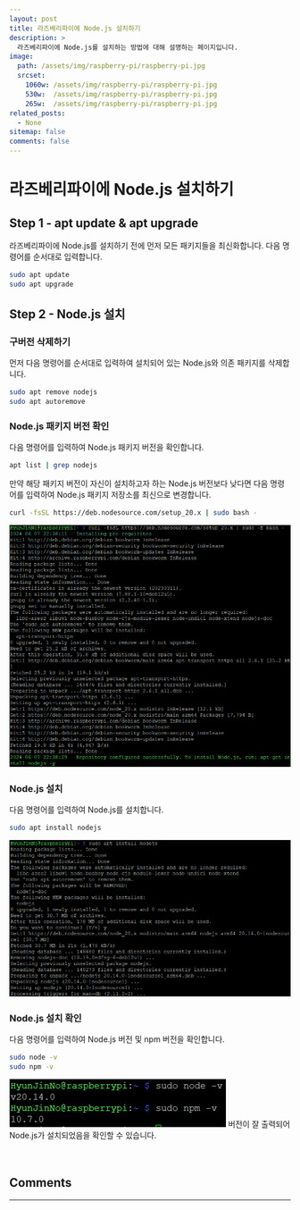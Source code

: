 ```yaml
---
layout: post
title: 라즈베리파이에 Node.js 설치하기
description: >
  라즈베리파이에 Node.js를 설치하는 방법에 대해 설명하는 페이지입니다.
image: 
  path: /assets/img/raspberry-pi/raspberry-pi.jpg
  srcset:
    1060w: /assets/img/raspberry-pi/raspberry-pi.jpg
    530w:  /assets/img/raspberry-pi/raspberry-pi.jpg
    265w:  /assets/img/raspberry-pi/raspberry-pi.jpg
related_posts:
  - None
sitemap: false
comments: false
---
```


# 라즈베리파이에 Node.js 설치하기

## Step 1 - apt update & apt upgrade
라즈베리파이에 Node.js를 설치하기 전에 먼저 모든 패키지들을 최신화합니다. 다음 명령어를 순서대로 입력합니다.
```bash
sudo apt update
sudo apt upgrade
```

## Step 2 - Node.js 설치

### 구버전 삭제하기
먼저 다음 명령어를 순서대로 입력하여 설치되어 있는 Node.js와 의존 패키지를 삭제합니다.
```bash
sudo apt remove nodejs
sudo apt autoremove
```

### Node.js 패키지 버전 확인
다음 명령어를 입력하여 Node.js 패키지 버전을 확인합니다.
```bash
apt list | grep nodejs
```
만약 해당 패키지 버전이 자신이 설치하고자 하는 Node.js 버전보다 낮다면 다음 명령어를 입력하여 Node.js 패키지 저장소를 최신으로 변경합니다.
```bash
curl -fsSL https://deb.nodesource.com/setup_20.x | sudo bash -
```
<img src="/assets/img/raspberry-pi/nodejs1.png" alt="nodejs1.png" />

### Node.js 설치
다음 명령어를 입력하여 Node.js를 설치합니다.
```bash
sudo apt install nodejs
```
<img src="/assets/img/raspberry-pi/nodejs2.png" alt="nodejs2.png" />

### Node.js 설치 확인
다음 명령어를 입력하여 Node.js 버전 및 npm 버전을 확인합니다.
```bash
sudo node -v
sudo npm -v
```
<img src="/assets/img/raspberry-pi/nodejs3.png" alt="nodejs3.png" />    
버전이 잘 출력되어 Node.js가 설치되었음을 확인할 수 있습니다.

<br />
<br />
<br />

## Comments
<hr />
<script
  src="https://utteranc.es/client.js"
  repo="HyunJinNo/HyunJinNo.github.io"
  issue-term="pathname"
  theme="github-light"
  crossorigin="anonymous"
  async
></script>